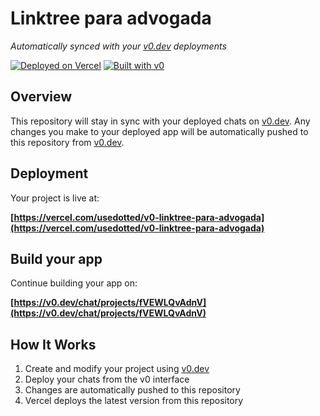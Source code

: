 # Linktree para advogada

*Automatically synced with your [v0.dev](https://v0.dev) deployments*

[![Deployed on Vercel](https://img.shields.io/badge/Deployed%20on-Vercel-black?style=for-the-badge&logo=vercel)](https://vercel.com/usedotted/v0-linktree-para-advogada)
[![Built with v0](https://img.shields.io/badge/Built%20with-v0.dev-black?style=for-the-badge)](https://v0.dev/chat/projects/fVEWLQvAdnV)

## Overview

This repository will stay in sync with your deployed chats on [v0.dev](https://v0.dev).
Any changes you make to your deployed app will be automatically pushed to this repository from [v0.dev](https://v0.dev).

## Deployment

Your project is live at:

**[https://vercel.com/usedotted/v0-linktree-para-advogada](https://vercel.com/usedotted/v0-linktree-para-advogada)**

## Build your app

Continue building your app on:

**[https://v0.dev/chat/projects/fVEWLQvAdnV](https://v0.dev/chat/projects/fVEWLQvAdnV)**

## How It Works

1. Create and modify your project using [v0.dev](https://v0.dev)
2. Deploy your chats from the v0 interface
3. Changes are automatically pushed to this repository
4. Vercel deploys the latest version from this repository